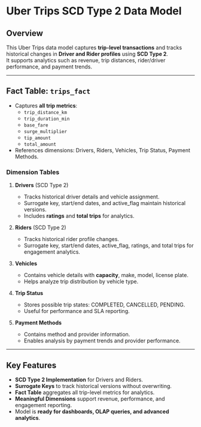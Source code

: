 # Uber Trips SCD Type 2 Data Model

## Overview
This Uber Trips data model captures **trip-level transactions** and tracks historical changes in **Driver and Rider profiles** using **SCD Type 2**.  
It supports analytics such as revenue, trip distances, rider/driver performance, and payment trends.

---

## Fact Table: `trips_fact`
- Captures **all trip metrics**:
  - `trip_distance_km`
  - `trip_duration_min`
  - `base_fare`
  - `surge_multiplier`
  - `tip_amount`
  - `total_amount`
- References dimensions: Drivers, Riders, Vehicles, Trip Status, Payment Methods.

### Dimension Tables

1. **Drivers** (SCD Type 2)
   - Tracks historical driver details and vehicle assignment.
   - Surrogate key, start/end dates, and active_flag maintain historical versions.
   - Includes **ratings** and **total trips** for analytics.

2. **Riders** (SCD Type 2)
   - Tracks historical rider profile changes.
   - Surrogate key, start/end dates, active_flag, ratings, and total trips for engagement analytics.

3. **Vehicles**
   - Contains vehicle details with **capacity**, make, model, license plate.
   - Helps analyze trip distribution by vehicle type.

4. **Trip Status**
   - Stores possible trip states: COMPLETED, CANCELLED, PENDING.
   - Useful for performance and SLA reporting.

5. **Payment Methods**
   - Contains method and provider information.
   - Enables analysis by payment trends and provider performance.

---

## Key Features
- **SCD Type 2 Implementation** for Drivers and Riders.
- **Surrogate Keys** to track historical versions without overwriting.
- **Fact Table** aggregates all trip-level metrics for analytics.
- **Meaningful Dimensions** support revenue, performance, and engagement reporting.
- Model is **ready for dashboards, OLAP queries, and advanced analytics**.
